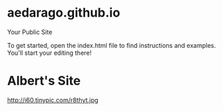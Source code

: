 aedarago.github.io
=====================

Your Public Site

To get started, open the index.html file to find instructions and examples. You'll start your editing there!
# Albert's Site
<a>http://i60.tinypic.com/r8thyt.jpg<a/>
